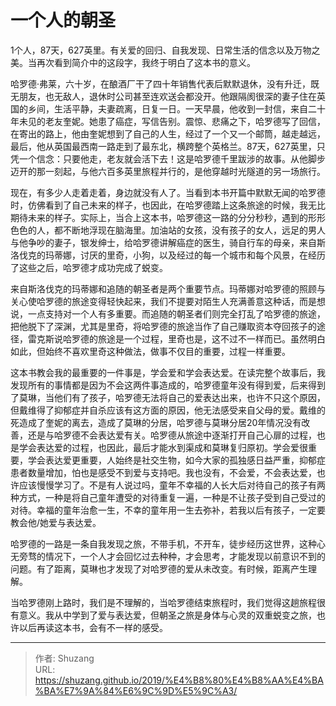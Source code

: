 # 一个人的朝圣


1个人，87天，627英里。有关爱的回归、自我发现、日常生活的信念以及万物之美。当再次看到简介中的这段字，我终于明白了这本书的意义。

哈罗德·弗莱，六十岁，在酿酒厂干了四十年销售代表后默默退休，没有升迁，既无朋友，也无敌人，退休时公司甚至连欢送会都没开。他跟隔阂很深的妻子住在英国的乡间，生活平静，夫妻疏离，日复一日。一天早晨，他收到一封信，来自二十年未见的老友奎妮。她患了癌症，写信告别。震惊、悲痛之下，哈罗德写了回信，在寄出的路上，他由奎妮想到了自己的人生，经过了一个又一个邮筒，越走越远，最后，他从英国最西南一路走到了最东北，横跨整个英格兰。87天，627英里，只凭一个信念：只要他走，老友就会活下去！这是哈罗德千里跋涉的故事。从他脚步迈开的那一刻起，与他六百多英里旅程并行的，是他穿越时光隧道的另一场旅行。

现在，有多少人走着走着，身边就没有人了。当看到本书开篇中默默无闻的哈罗德时，仿佛看到了自己未来的样子，也因此，在哈罗德踏上这条旅途的时候，我无比期待未来的样子。实际上，当合上这本书，哈罗德这一路的分分秒秒，遇到的形形色色的人，都不断地浮现在脑海里。加油站的女孩，没有孩子的女人，远足的男人与他争吵的妻子，银发绅士，给哈罗德讲解癌症的医生，骑自行车的母亲，来自斯洛伐克的玛蒂娜，讨厌的里奇，小狗，以及经过的每一个城市和每个风景，在经历了这些之后，哈罗德才成功完成了蜕变。

来自斯洛伐克的玛蒂娜和追随的朝圣者是两个重要节点。玛蒂娜对哈罗德的照顾与关心使哈罗德的旅途变得轻快起来，我们不提要对陌生人充满善意这种话，而是想说，一点支持对一个人有多重要。而追随的朝圣者们则完全打乱了哈罗德的旅途，把他脱下了深渊，尤其是里奇，将哈罗德的旅途当作了自己赚取资本夺回孩子的途径，雷克斯说哈罗德的旅途是一个过程，里奇也是，这不过不一样而已。虽然明白如此，但始终不喜欢里奇这种做法，做事不仅目的重要，过程一样重要。

这本书教会我的最重要的一件事是，学会爱和学会表达爱。在读完整个故事后，我发现所有的事情都是因为不会这两件事造成的，哈罗德童年没有得到爱，后来得到了莫琳，当他们有了孩子，哈罗德无法将自己的爱表达出来，也许不只这个原因，但戴维得了抑郁症并自杀应该有这方面的原因，他无法感受来自父母的爱。戴维的死造成了奎妮的离去，造成了莫琳的分居，哈罗德与莫琳分居20年情况没有改善，还是与哈罗德不会表达爱有关。哈罗德从旅途中逐渐打开自己心扉的过程，也是学会表达爱的过程，也因此，最后才能水到渠成和莫琳复归原初。学会爱很重要，学会表达爱更重要，人始终是社交生物，如今大家的孤独感日益严重，抑郁症患者数量增加，怕也是感受不到爱与支持吧。我也没有，不会爱，不会表达爱，也许应该慢慢学习了。不是有人说过吗，童年不幸福的人长大后对待自己的孩子有两种方式，一种是将自己童年遭受的对待重复一遍，一种是不让孩子受到自己受过的对待。幸福的童年治愈一生，不幸的童年用一生去弥补，若我以后有孩子，一定要教会他/她爱与表达爱。

哈罗德的一路是一条自我发现之旅，不带手机，不开车，徒步经历这世界，这种心无旁骛的情况下，一个人才会回忆过去种种，才会思考，才能发现以前意识不到的问题。有了距离，莫琳也才发现了对哈罗德的爱从未改变。有时候，距离产生理解。

当哈罗德刚上路时，我们是不理解的，当哈罗德结束旅程时，我们觉得这趟旅程很有意义。我从中学到了爱与表达爱，但朝圣之旅是身体与心灵的双重蜕变之旅，也许以后再读这本书，会有不一样的感受。

---

> 作者: Shuzang  
> URL: https://shuzang.github.io/2019/%E4%B8%80%E4%B8%AA%E4%BA%BA%E7%9A%84%E6%9C%9D%E5%9C%A3/  

